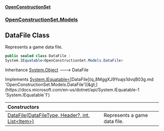 #### [OpenConstructionSet](index.md 'index')
### [OpenConstructionSet.Models](index.md#OpenConstructionSet_Models 'OpenConstructionSet.Models')
## DataFile Class
Represents a game data file.  
```csharp
public sealed class DataFile :
System.IEquatable<OpenConstructionSet.Models.DataFile>
```

Inheritance [System.Object](https://docs.microsoft.com/en-us/dotnet/api/System.Object 'System.Object') &#129106; DataFile  

Implements [System.IEquatable&lt;](https://docs.microsoft.com/en-us/dotnet/api/System.IEquatable-1 'System.IEquatable`1')[DataFile](q_8MggXJ9Yoajs1dvqB03g.md 'OpenConstructionSet.Models.DataFile')[&gt;](https://docs.microsoft.com/en-us/dotnet/api/System.IEquatable-1 'System.IEquatable`1')  

| Constructors | |
| :--- | :--- |
| [DataFile(DataFileType, Header?, int, List&lt;Item&gt;)](cK0RNFdjFrcH1OhYqGJ7HQ.md 'OpenConstructionSet.Models.DataFile.DataFile(OpenConstructionSet.Models.DataFileType, OpenConstructionSet.Models.Header?, int, System.Collections.Generic.List&lt;OpenConstructionSet.Models.Item&gt;)') | Represents a game data file.<br/> |
